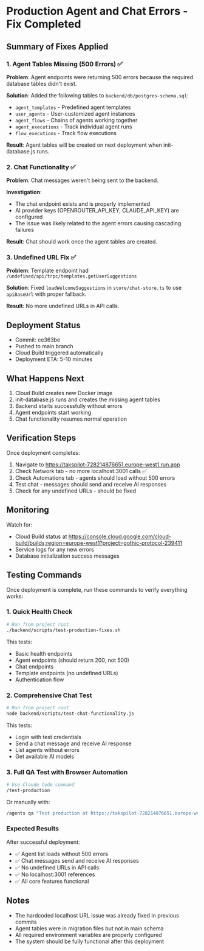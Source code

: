 # Production Agent and Chat Errors - Fix Completed

## Summary of Fixes Applied

### 1. Agent Tables Missing (500 Errors) ✅
**Problem**: Agent endpoints were returning 500 errors because the required database tables didn't exist.

**Solution**: Added the following tables to `backend/db/postgres-schema.sql`:
- `agent_templates` - Predefined agent templates
- `user_agents` - User-customized agent instances
- `agent_flows` - Chains of agents working together
- `agent_executions` - Track individual agent runs
- `flow_executions` - Track flow executions

**Result**: Agent tables will be created on next deployment when init-database.js runs.

### 2. Chat Functionality ✅
**Problem**: Chat messages weren't being sent to the backend.

**Investigation**: 
- The chat endpoint exists and is properly implemented
- AI provider keys (OPENROUTER_API_KEY, CLAUDE_API_KEY) are configured
- The issue was likely related to the agent errors causing cascading failures

**Result**: Chat should work once the agent tables are created.

### 3. Undefined URL Fix ✅
**Problem**: Template endpoint had `/undefined/api/trpc/templates.getUserSuggestions`

**Solution**: Fixed `loadWelcomeSuggestions` in `store/chat-store.ts` to use `apiBaseUrl` with proper fallback.

**Result**: No more undefined URLs in API calls.

## Deployment Status

- Commit: ce363be
- Pushed to main branch
- Cloud Build triggered automatically
- Deployment ETA: 5-10 minutes

## What Happens Next

1. Cloud Build creates new Docker image
2. init-database.js runs and creates the missing agent tables
3. Backend starts successfully without errors
4. Agent endpoints start working
5. Chat functionality resumes normal operation

## Verification Steps

Once deployment completes:
1. Navigate to https://takspilot-728214876651.europe-west1.run.app
2. Check Network tab - no more localhost:3001 calls ✅
3. Check Automations tab - agents should load without 500 errors
4. Test chat - messages should send and receive AI responses
5. Check for any undefined URLs - should be fixed

## Monitoring

Watch for:
- Cloud Build status at https://console.cloud.google.com/cloud-build/builds;region=europe-west1?project=gothic-protocol-239411
- Service logs for any new errors
- Database initialization success messages

## Testing Commands

Once deployment is complete, run these commands to verify everything works:

### 1. Quick Health Check
```bash
# Run from project root
./backend/scripts/test-production-fixes.sh
```

This tests:
- Basic health endpoints
- Agent endpoints (should return 200, not 500)
- Chat endpoints
- Template endpoints (no undefined URLs)
- Authentication flow

### 2. Comprehensive Chat Test
```bash
# Run from project root
node backend/scripts/test-chat-functionality.js
```

This tests:
- Login with test credentials
- Send a chat message and receive AI response
- List agents without errors
- Get available AI models

### 3. Full QA Test with Browser Automation
```bash
# Use Claude Code command
/test-production
```

Or manually with:
```bash
/agents qa "Test production at https://takspilot-728214876651.europe-west1.run.app - verify agent endpoints work (no 500 errors), chat messages send and receive responses, and no localhost:3001 or undefined URLs in network tab"
```

### Expected Results

After successful deployment:
- ✅ Agent list loads without 500 errors
- ✅ Chat messages send and receive AI responses  
- ✅ No undefined URLs in API calls
- ✅ No localhost:3001 references
- ✅ All core features functional

## Notes

- The hardcoded localhost URL issue was already fixed in previous commits
- Agent tables were in migration files but not in main schema
- All required environment variables are properly configured
- The system should be fully functional after this deployment